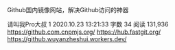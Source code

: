 Github国内镜像网站，解决Github访问的神器

请叫我Pro大叔
1
2020.10.23 13:21:33
字数 34
阅读 131,936
https://github.com.cnpmjs.org/
https://hub.fastgit.org/
https://github.wuyanzheshui.workers.dev/

